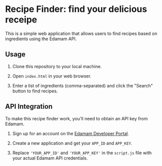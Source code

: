 # Recipe Finder: find your delicious receipe

This is a simple web application that allows users to find recipes based on ingredients using the Edamam API.

## Usage

1. Clone this repository to your local machine.

2. Open `index.html` in your web browser.

3. Enter a list of ingredients (comma-separated) and click the "Search" button to find recipes.

## API Integration

To make this recipe finder work, you'll need to obtain an API key from Edamam.

1. Sign up for an account on the [Edamam Developer Portal](https://developer.edamam.com/).

2. Create a new application and get your `APP_ID` and `APP_KEY`.

3. Replace `'YOUR_APP_ID'` and `'YOUR_APP_KEY'` in the `script.js` file with your actual Edamam API credentials.


